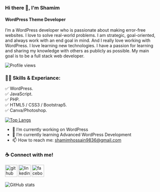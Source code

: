 ### Hi there 👋, I'm Shamim
#### WordPress Theme Developer
I’m a WordPress developer who is passionate about making error-free websites. I love to solve real-world problems. I am strategic, goal-oriented, and always work with an end goal in mind. And I really love working with WordPress. I love learning new technologies. I have a passion for learning and sharing my knowledge with others as publicly as possible. My main goal is to be a full stack web developer.

![Profile views](https://gpvc.arturio.dev/skshami)  

### 👨‍💻 Skills & Experiance: </br>
✅ WordPress.</br>
✅ JavaScript.</br>
✅ PHP.</br>
✅ HTML5 / CSS3 / Bootstrap5.</br>
✅ Canva/Photoshop.</br>

[![Top Langs](https://github-readme-stats.vercel.app/api/top-langs/?username=skshami)](https://github.com/anuraghazra/github-readme-stats)

- 🔭 I’m currently working on WordPress 
- 🌱 I’m currently learning Advanced WordPress Development 
- 📫 How to reach me: shamimhossain9836@gmail.com 

###  ☕ Connect with me! </br>
[<img src='https://cdn.jsdelivr.net/npm/simple-icons@3.0.1/icons/github.svg' alt='github' height='40'>](https://github.com/skshami)  [<img src='https://cdn.jsdelivr.net/npm/simple-icons@3.0.1/icons/linkedin.svg' alt='linkedin' height='40'>](https://www.linkedin.com/in/skshami/)   [<img src='https://cdn.jsdelivr.net/npm/simple-icons@3.0.1/icons/facebook.svg' alt='facebook' height='40'>](https://www.facebook.com/skshami6)  



![GitHub stats](https://github-readme-stats.vercel.app/api?username=skshami&show_icons=true&count_private=true)  




